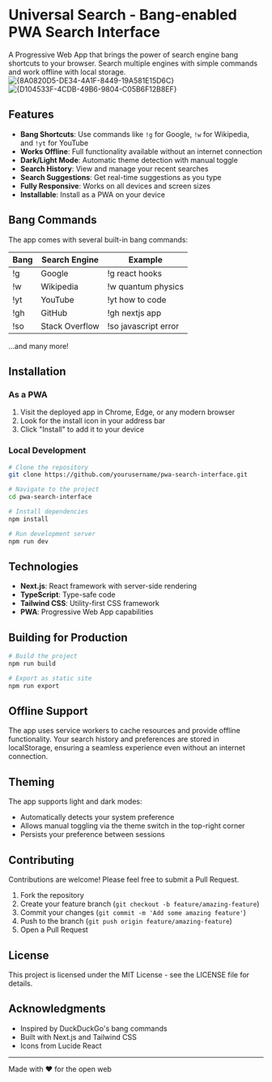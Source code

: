 # Universal Search - Bang-enabled PWA Search Interface

A Progressive Web App that brings the power of search engine bang shortcuts to your browser. Search multiple engines with simple commands and work offline with local storage.
![{8A0820D5-DE34-4A1F-8449-19A581E15D6C}](https://github.com/user-attachments/assets/5900da90-a175-43df-bf90-355650fa2afa)
![{D104533F-4CDB-49B6-9804-C05B6F12B8EF}](https://github.com/user-attachments/assets/8a33f54f-0bf9-4fe8-9665-c92c89c64acf)


## Features

- **Bang Shortcuts**: Use commands like `!g` for Google, `!w` for Wikipedia, and `!yt` for YouTube
- **Works Offline**: Full functionality available without an internet connection
- **Dark/Light Mode**: Automatic theme detection with manual toggle
- **Search History**: View and manage your recent searches
- **Search Suggestions**: Get real-time suggestions as you type
- **Fully Responsive**: Works on all devices and screen sizes
- **Installable**: Install as a PWA on your device

## Bang Commands

The app comes with several built-in bang commands:

| Bang | Search Engine | Example |
|------|---------------|---------|
| !g   | Google        | !g react hooks |
| !w   | Wikipedia     | !w quantum physics |
| !yt  | YouTube       | !yt how to code |
| !gh  | GitHub        | !gh nextjs app |
| !so  | Stack Overflow| !so javascript error |

...and many more! 

## Installation

### As a PWA

1. Visit the deployed app in Chrome, Edge, or any modern browser
2. Look for the install icon in your address bar
3. Click "Install" to add it to your device

### Local Development

```bash
# Clone the repository
git clone https://github.com/yourusername/pwa-search-interface.git

# Navigate to the project
cd pwa-search-interface

# Install dependencies
npm install

# Run development server
npm run dev
```

## Technologies

- **Next.js**: React framework with server-side rendering
- **TypeScript**: Type-safe code
- **Tailwind CSS**: Utility-first CSS framework
- **PWA**: Progressive Web App capabilities

## Building for Production

```bash
# Build the project
npm run build

# Export as static site
npm run export
```

## Offline Support

The app uses service workers to cache resources and provide offline functionality. Your search history and preferences are stored in localStorage, ensuring a seamless experience even without an internet connection.

## Theming

The app supports light and dark modes:

- Automatically detects your system preference
- Allows manual toggling via the theme switch in the top-right corner
- Persists your preference between sessions

## Contributing

Contributions are welcome! Please feel free to submit a Pull Request.

1. Fork the repository
2. Create your feature branch (`git checkout -b feature/amazing-feature`)
3. Commit your changes (`git commit -m 'Add some amazing feature'`)
4. Push to the branch (`git push origin feature/amazing-feature`)
5. Open a Pull Request

## License

This project is licensed under the MIT License - see the LICENSE file for details.

## Acknowledgments

- Inspired by DuckDuckGo's bang commands
- Built with Next.js and Tailwind CSS
- Icons from Lucide React

---

Made with ❤️ for the open web
